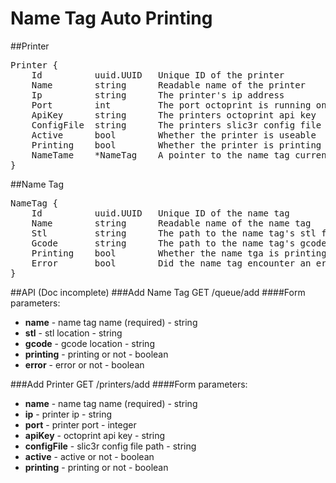 # Name Tag Auto Printing

##Printer
<pre>
Printer {
	Id			uuid.UUID 	Unique ID of the printer
	Name		string		Readable name of the printer
	Ip			string		The printer's ip address
	Port		int			The port octoprint is running on
	ApiKey		string		The printers octoprint api key
	ConfigFile	string		The printers slic3r config file (default used if not provided)
	Active		bool		Whether the printer is useable
	Printing	bool		Whether the printer is printing
	NameTame	*NameTag	A pointer to the name tag currently assigned to the printer
}
</pre>

##Name Tag
<pre>
NameTag {
	Id			uuid.UUID 	Unique ID of the name tag
	Name		string		Readable name of the name tag
	Stl			string		The path to the name tag's stl file (blank if not created)
	Gcode		string		The path to the name tag's gcode file (blank if not created)
	Printing	bool		Whether the name tga is printing
	Error		bool		Did the name tag encounter an error (system will ignore name tag if true)
}
</pre>

##API (Doc incomplete)
###Add Name Tag
GET /queue/add
####Form parameters:
 - **name** - name tag name (required) - string
 - **stl** - stl location - string
 - **gcode** - gcode location - string
 - **printing** - printing or not - boolean
 - **error** - error or not - boolean

###Add Printer
GET /printers/add
####Form parameters:
 - **name** - name tag name (required) - string
 - **ip** - printer ip - string
 - **port** - printer port - integer
 - **apiKey** - octoprint api key - string
 - **configFile** - slic3r config file path - string
 - **active** - active or not - boolean
 - **printing** - printing or not - boolean


